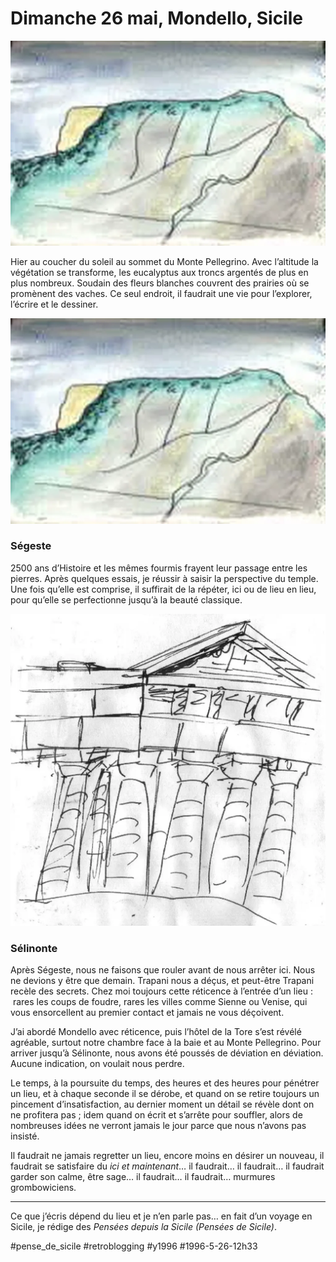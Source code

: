 # Dimanche 26 mai, Mondello, Sicile

![](_i/Pellegrino.webp)

Hier au coucher du soleil au sommet du Monte Pellegrino. Avec l’altitude la végétation se transforme, les eucalyptus aux troncs argentés de plus en plus nombreux. Soudain des fleurs blanches couvrent des prairies où se promènent des vaches. Ce seul endroit, il faudrait une vie pour l’explorer, l’écrire et le dessiner.

![Pellegrino](_i/Pellegrino.webp)

### Ségeste

2500 ans d’Histoire et les mêmes fourmis frayent leur passage entre les pierres. Après quelques essais, je réussir à saisir la perspective du temple. Une fois qu’elle est comprise, il suffirait de la répéter, ici ou de lieu en lieu, pour qu’elle se perfectionne jusqu’à la beauté classique.

![Ségeste](_i/segeste1.webp)

### Sélinonte

Après Ségeste, nous ne faisons que rouler avant de nous arrêter ici. Nous ne devions y être que demain. Trapani nous a déçus, et peut-être Trapani recèle des secrets. Chez moi toujours cette réticence à l’entrée d’un lieu :  rares les coups de foudre, rares les villes comme Sienne ou Venise, qui vous ensorcellent au premier contact et jamais ne vous déçoivent.

J’ai abordé Mondello avec réticence, puis l’hôtel de la Tore s’est révélé agréable, surtout notre chambre face à la baie et au Monte Pellegrino. Pour arriver jusqu’à Sélinonte, nous avons été poussés de déviation en déviation. Aucune indication, on voulait nous perdre.

Le temps, à la poursuite du temps, des heures et des heures pour pénétrer un lieu, et à chaque seconde il se dérobe, et quand on se retire toujours un pincement d’insatisfaction, au dernier moment un détail se révèle dont on ne profitera pas ; idem quand on écrit et s’arrête pour souffler, alors de nombreuses idées ne verront jamais le jour parce que nous n’avons pas insisté.

Il faudrait ne jamais regretter un lieu, encore moins en désirer un nouveau, il faudrait se satisfaire du *ici et maintenant*… il faudrait… il faudrait… il faudrait garder son calme, être sage… il faudrait… il faudrait… murmures grombowiciens.

---

Ce que j’écris dépend du lieu et je n’en parle pas… en fait d’un voyage en Sicile, je rédige des *Pensées depuis la Sicile (Pensées de Sicile)*.



#pense_de_sicile #retroblogging #y1996 #1996-5-26-12h33
